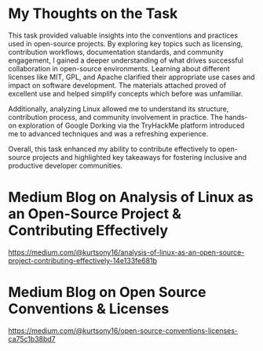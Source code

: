 # My Thoughts on the Task

This task provided valuable insights into the conventions and practices used in open-source projects. By exploring key topics such as licensing, contribution workflows, documentation standards, and community engagement, I gained a deeper understanding of what drives successful collaboration in open-source environments. Learning about different licenses like MIT, GPL, and Apache clarified their appropriate use cases and impact on software development. The materials attached proved of excellent use and helped simplify concepts which before was unfamiliar.

Additionally, analyzing Linux allowed me to understand its structure, contribution process, and community involvement in practice. The hands-on exploration of Google Dorking via the TryHackMe platform introduced me to advanced techniques and was a refreshing experience.

Overall, this task enhanced my ability to contribute effectively to open-source projects and highlighted key takeaways for fostering inclusive and productive developer communities.

# Medium Blog on Analysis of Linux as an Open-Source Project & Contributing Effectively
https://medium.com/@kurtsony16/analysis-of-linux-as-an-open-source-project-contributing-effectively-14e133fe681b

# Medium Blog on Open Source Conventions & Licenses
https://medium.com/@kurtsony16/open-source-conventions-licenses-ca75c1b38bd7
